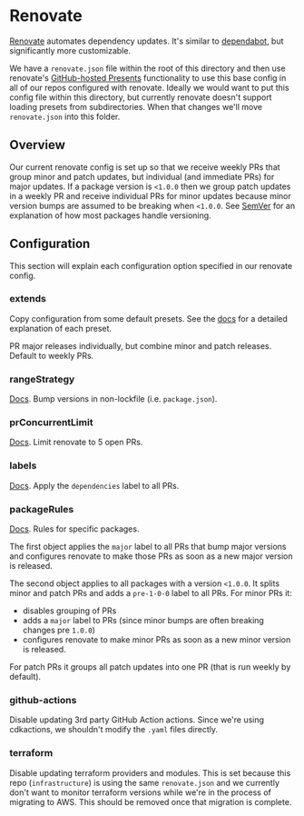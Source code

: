 # Renovate

[Renovate](https://github.com/renovatebot/renovate) automates dependency updates. It's similar to [dependabot](https://dependabot.com/), but significantly more customizable.

We have a `renovate.json` file within the root of this directory and then use renovate's [GitHub-hosted Presents](https://docs.renovatebot.com/config-presets/#github-hosted-presets) functionality to use this base config in all of our repos configured with renovate. Ideally we would want to put this config file within this directory, but currently renovate doesn't support loading presets from subdirectories. When that changes we'll move `renovate.json` into this folder.

## Overview

Our current renovate config is set up so that we receive weekly PRs that group minor and patch updates, but individual (and immediate PRs) for major updates. If a package version is `<1.0.0` then we group patch updates in a weekly PR and receive individual PRs for minor updates because minor version bumps are assumed to be breaking when `<1.0.0`. See [SemVer](https://semver.org/) for an explanation of how most packages handle versioning.

## Configuration

This section will explain each configuration option specified in our renovate config.

### extends

Copy configuration from some default presets. See the [docs](https://docs.renovatebot.com/presets-default/) for a detailed explanation of each preset.

PR major releases individually, but combine minor and patch releases. Default to weekly PRs.

### rangeStrategy

[Docs](https://docs.renovatebot.com/configuration-options/#rangestrategy). Bump versions in non-lockfile (i.e. `package.json`).

### prConcurrentLimit

[Docs](https://docs.renovatebot.com/configuration-options/#prconcurrentlimit). Limit renovate to 5 open PRs.

### labels

[Docs](https://docs.renovatebot.com/configuration-options/#labels). Apply the `dependencies` label to all PRs.

### packageRules

[Docs](https://docs.renovatebot.com/configuration-options/#packagerules). Rules for specific packages.

The first object applies the `major` label to all PRs that bump major versions and configures renovate to make those PRs as soon as a new major version is released.

The second object applies to all packages with a version `<1.0.0`. It splits minor and patch PRs and adds a `pre-1-0-0` label to all PRs. For minor PRs it:

* disables grouping of PRs
* adds a `major` label to PRs (since minor bumps are often breaking changes pre `1.0.0`)
* configures renovate to make minor PRs as soon as a new minor version is released.

For patch PRs it groups all patch updates into one PR (that is run weekly by default).

### github-actions

Disable updating 3rd party GitHub Action actions. Since we're using cdkactions, we shouldn't modify the `.yaml` files directly.

### terraform

Disable updating terraform providers and modules. This is set because this repo (`infrastructure`) is using the same `renovate.json` and we currently don't want to monitor terraform versions while we're in the process of migrating to AWS. This should be removed once that migration is complete.
